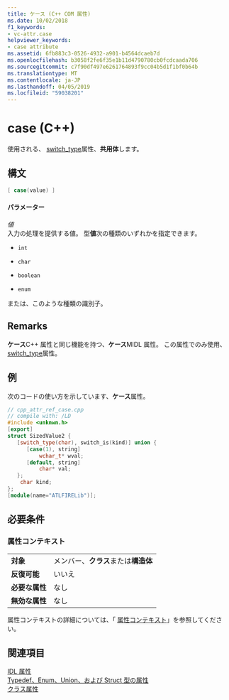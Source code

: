 ```yaml
---
title: ケース (C++ COM 属性)
ms.date: 10/02/2018
f1_keywords:
- vc-attr.case
helpviewer_keywords:
- case attribute
ms.assetid: 6fb883c3-0526-4932-a901-b4564dcaeb7d
ms.openlocfilehash: b3058f2fe6f35e1b11d4790780cb0fcdcaada706
ms.sourcegitcommit: c7f90df497e6261764893f9cc04b5d1f1bf0b64b
ms.translationtype: MT
ms.contentlocale: ja-JP
ms.lasthandoff: 04/05/2019
ms.locfileid: "59038201"
---
```

# <a name="case-c"></a>case (C++)

使用される、 [switch_type](switch-type.md)属性、**共用体**します。

## <a name="syntax"></a>構文

```cpp
[ case(value) ]
```

#### <a name="parameters"></a>パラメーター

*値*<br/>
入力の処理を提供する値。 型**値**次の種類のいずれかを指定できます。

- `int`

- `char`

- `boolean`

- `enum`

または、このような種類の識別子。

## <a name="remarks"></a>Remarks

**ケース**C++ 属性と同じ機能を持つ、**ケース**MIDL 属性。 この属性でのみ使用、 [switch_type](switch-type.md)属性。

## <a name="example"></a>例

次のコードの使い方を示しています、**ケース**属性。

```cpp
// cpp_attr_ref_case.cpp
// compile with: /LD
#include <unknwn.h>
[export]
struct SizedValue2 {
   [switch_type(char), switch_is(kind)] union {
      [case(1), string]
          wchar_t* wval;
      [default, string]
          char* val;
   };
    char kind;
};
[module(name="ATLFIRELib")];
```

## <a name="requirements"></a>必要条件

### <a name="attribute-context"></a>属性コンテキスト

|||
|-|-|
|**対象**|メンバー、**クラス**または**構造体**|
|**反復可能**|いいえ|
|**必要な属性**|なし|
|**無効な属性**|なし|

属性コンテキストの詳細については、「 [属性コンテキスト](cpp-attributes-com-net.md#contexts)」を参照してください。

## <a name="see-also"></a>関連項目

[IDL 属性](idl-attributes.md)<br/>
[Typedef、Enum、Union、および Struct 型の属性](typedef-enum-union-and-struct-attributes.md)<br/>
[クラス属性](class-attributes.md)